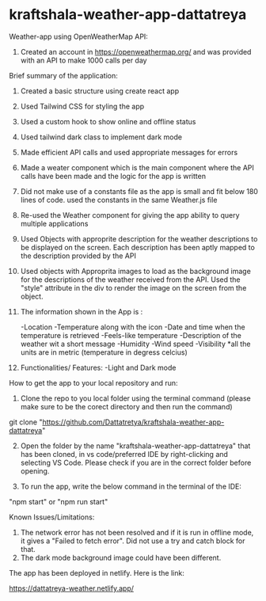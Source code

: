 # kraftshala-weather-app-dattatreya

Weather-app using OpenWeatherMap API:

1. Created an account in https://openweathermap.org/ and was provided with an API to make 1000 calls per day

Brief summary of the application:

1. Created a basic structure using create react app
2. Used Tailwind CSS for styling the app
3. Used a custom hook to show online and offline status
4. Used tailwind dark class to implement dark mode
5. Made efficient API calls and used appropriate messages for errors
6. Made a weater component which is the main component where the API calls have been made and the logic for the app is written
7. Did not make use of a constants file as the app is small and fit below 180 lines of code. used the constants in the same Weather.js file
8. Re-used the Weather component for giving the app ability to query multiple applications
9. Used Objects with approprite description for the weather descriptions to be displayed on the screen. Each description has been aptly mapped to the description provided by the API
10. Used objects with Approprita images to load as the background image for the descriptions of the weather received from the API. Used the "style" attribute in the div to render the image on the screen from the object.
11. The information shown in the App is :

    -Location
    -Temperature along with the icon
    -Date and time when the temperature is retrieved
    -Feels-like temperature
    -Description of the weather wit a short message
    -Humidity
    -Wind speed
    -Visibility
    *all the units are in metric (temperature in degress celcius)
12. Functionalities/ Features:
    -Light and Dark mode






How to get the app to your local repository and run:

1. Clone the repo to you local folder using the terminal command (please make sure to be the corect directory and then run the command)

git clone "https://github.com/Dattatretya/kraftshala-weather-app-dattatreya"

2. Open the folder by the name "kraftshala-weather-app-dattatreya" that has been cloned, in vs code/preferred IDE by right-clicking and selecting VS Code. Please check if you are in the correct folder before opening.

3. To run the app, write the below command in the terminal of the IDE:

"npm start" 
or 
"npm run start"


Known Issues/Limitations:

1. The network error has not been resolved and if it is run in offline mode, it gives a "Failed to fetch error". Did not use a try and catch block for that.
2. The dark mode background image could have been different.


The app has been deployed in netlify. Here is the link:

https://dattatreya-weather.netlify.app/